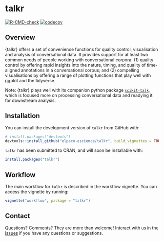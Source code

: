 
# talkr

<!-- badges: start -->
[![R-CMD-check](https://github.com/elpaco-escience/talkr/actions/workflows/R-CMD-check.yaml/badge.svg)](https://github.com/elpaco-escience/talkr/actions/workflows/R-CMD-check.yaml)  [![codecov](https://codecov.io/github/elpaco-escience/talkr/graph/badge.svg?token=MTA2S1LLGH)](https://codecov.io/github/elpaco-escience/talkr)
<!-- badges: end -->



## Overview

{talkr} offers a set of convenience functions for quality control, visualisation and analysis of conversational data. It provides support for at least two common needs of people working with conversational corpora: (1) quality control by offering rapid insights into the nature, timing, and quality of time-aligned annotations in a conversational corpus; and (2) compelling visualisations by offering a range of plotting functions that play well with ggplot and the tidyverse. 

Note: {talkr} plays well with its companion python package [`scikit-talk`](https://github.com/elpaco-escience/scikit-talk), which is focused more on processing conversational data and readying it for downstream analysis.

## Installation

You can install the development version of `talkr` from GitHub with:

``` r
# install.packages("devtools")
devtools::install_github("elpaco-escience/talkr", build_vignettes = TRUE)
```

`talkr` has been submitted to CRAN, and will soon be installable with:
```r
install.packages("talkr")
```

## Workflow

The main workflow for `talkr` is described in the workflow vignette.
You can access the vignette by running:

``` r
vignette("workflow", package = "talkr")
```

## Contact

Questions? Comments? They are more than welcome!
Interact with us in the [issues](https://github.com/elpaco-escience/talkr/issues) if you have any questions or suggestions.
